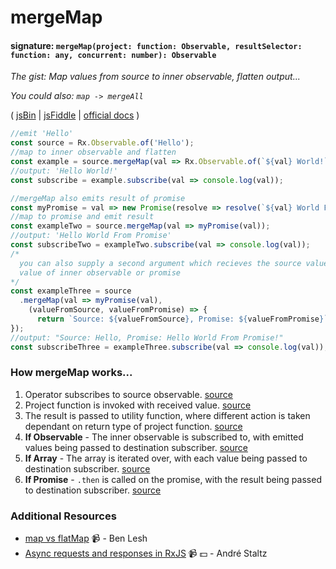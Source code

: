 # mergeMap
#### signature: `mergeMap(project: function: Observable, resultSelector: function: any, concurrent: number): Observable`
*The gist: Map values from source to inner observable, flatten output...*

*You could also: `map -> mergeAll`*

( [jsBin](http://jsbin.com/haxobidino/1/edit?js,console) | [jsFiddle](https://jsfiddle.net/qg6qfqLz/38/) | [official docs](http://reactivex.io/rxjs/class/es6/Observable.js~Observable.html#instance-method-mergeMap) )

```js
//emit 'Hello'
const source = Rx.Observable.of('Hello');
//map to inner observable and flatten
const example = source.mergeMap(val => Rx.Observable.of(`${val} World!`));
//output: 'Hello World!'
const subscribe = example.subscribe(val => console.log(val));

//mergeMap also emits result of promise
const myPromise = val => new Promise(resolve => resolve(`${val} World From Promise!`));
//map to promise and emit result
const exampleTwo = source.mergeMap(val => myPromise(val));
//output: 'Hello World From Promise'
const subscribeTwo = exampleTwo.subscribe(val => console.log(val));
/*
  you can also supply a second argument which recieves the source value and emitted
  value of inner observable or promise
*/
const exampleThree = source
  .mergeMap(val => myPromise(val), 
    (valueFromSource, valueFromPromise) => {
      return `Source: ${valueFromSource}, Promise: ${valueFromPromise}`;
});
//output: "Source: Hello, Promise: Hello World From Promise!"
const subscribeThree = exampleThree.subscribe(val => console.log(val));
```

### How mergeMap works...
1. Operator subscribes to source observable. [source](https://github.com/ReactiveX/rxjs/blob/master/src/operator/mergeMap.ts#L81-L84)
2. Project function is invoked with received value. [source](https://github.com/ReactiveX/rxjs/blob/master/src/operator/mergeMap.ts#L118)
3. The result is passed to utility function, where different action is taken dependant on return type of project function. [source](https://github.com/ReactiveX/rxjs/blob/master/src/operator/mergeMap.ts#L124-L129)
  1. **If Observable** - The inner observable is subscribed to, with emitted values being passed to destination subscriber. [source](https://github.com/ReactiveX/rxjs/blob/master/src/util/subscribeToResult.ts#L27-L35)
  2. **If Array**  - The array is iterated over, with each value being passed to destination subscriber. [source](https://github.com/ReactiveX/rxjs/blob/master/src/util/subscribeToResult.ts#L37-L43)
  3. **If Promise** - `.then` is called on the promise, with the result being passed to destination subscriber. [source](https://github.com/ReactiveX/rxjs/blob/master/src/util/subscribeToResult.ts#L44-L53)


### Additional Resources
* [map vs flatMap](https://egghead.io/lessons/rxjs-rxjs-map-vs-flatmap) :video_camera: - Ben Lesh
* [Async requests and responses in RxJS](https://egghead.io/lessons/rxjs-04-reactive-programming-async-requests-and-responses-in-rxjs) :video_camera: :dollar: - André Staltz